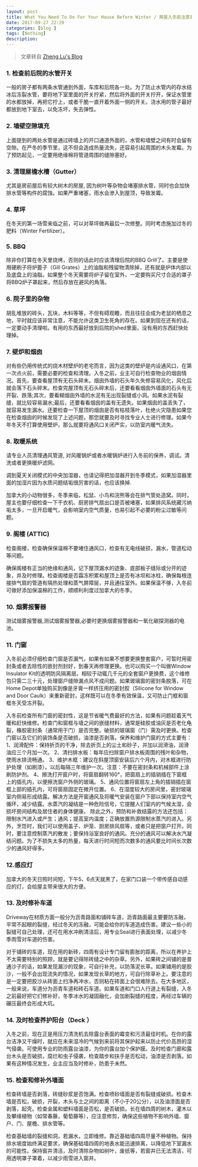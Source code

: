 ```yaml
---
layout: post
title: What You Need To Do For Your House Before Winter / 房屋入冬前注意事项及保养
date: 2017-09-27 22:29
categories: [blog ]
tags: [Nothing]
description:
---
```


> 文章转自 [Zheng Lu's Blog](http://jay0lu.github.io/2017/09/22/house-maintenance.html)

### 1. 检查前后院的水管开关

一般的房子都有两条水管通到外面，车库和后院各一处。为了防止水管内的存水结冰后冻裂水管，要将地下室里面的开关拧紧，然后将外面的开关拧开，保证水管里的水都放掉，再把它拧上，或者干脆一直开着外面一侧的开关。浇水用的管子最好都放到地下室去，以免冻坏，失去弹性。

### 2. 墙壁空隙填充

上面提到的两处水管是通过砖墙上的开口通道外面的，水管和墙壁之间有时会留有空隙。在严冬的季节里，这不但会造成热量流失，还容易引起周围的木头发霉。为了预防起见，一定要用绝缘棉将管道周围的缝隙塞好。

### 3. 清理屋檐水槽（Gutter）

尤其是房前屋后有较大树木的房屋, 因为树叶等杂物会堵塞排水管，同时也会加快排水管等构件的腐蚀。如果严重堵塞，雨水会渗入到屋顶，导致发霉。

### 4. 草坪

在冬天的第一场雪来临之前，可以对草坪做再最后一次修整。同时考虑施加过冬的肥料（Winter Fertilizer）。

### 5. BBQ

除非你打算在冬天里烧烤，否则的话此时应该清理后院的BBQ Grill了。主要是使用硬刷子将炉篦子（Gill Grates）上的油脂和残留物清除掉，还有就是炉体内部以及底盘上的油脂。如果整个冬天需要将炉子留在室外，一定要购买尺寸合适的罩子将BBQ炉子罩起来，然后存放在避风的角落。

### 6. 院子里的杂物

胡乱堆放的砖头，瓦块，木料等等，不但有碍观瞻，而且往往会成为老鼠的栖息之地，平时就应该非常注意，不能允许这类卫生死角的存在。如果到现在还有的话，一定要动手清理啦。有用的东西最好放到后院的shed里面，没有用的东西赶快处理掉。

### 7. 壁炉和烟囱

对有些仍用传统式的烧木材壁炉的老宅而言，因为这类的壁炉是内设通风口，在第一次点火前，需要必要的检查和清理。入冬之前，业主可自行检查物业的烟囱情况。首先，要查看屋顶有无石头碎末。烟囱外墙的石头年久失修容易风化，风化后就会落下石头碎末。检查完屋顶有无石头碎末后，还要看看烟囱外墙面的石头有无开裂、跌落;其次，要看糊烟囱外墙的水泥有无出现裂缝或小洞。如果水泥有裂缝，就比较容易漏水;最后，还要看看烟囱的盖有无遗失。如果烟囱的盖丢失了，就容易发生漏水。还要检查一下屋顶的烟囱是否有枯枝落叶，杜绝火灾隐患如果您在检查烟囱的时候发现了上述问题，那您就要及时寻找专业人士进行修理。如果今年冬天不打算使用壁炉，那么就要将通风口关闭严实，以防室内暖气流失。

### 8. 取暖系统

请专业人员清理通风管道, 对风暖锅炉或者水暖锅炉进行入冬前的保养，调试。清洗或者更换暖炉滤网。

调到夏天关闭模式的中央加湿器，也请记得把加湿器开到冬季模式，如果加湿器里面的加湿片因为水质问题结垢很厉害的话，也应该换掉.

加拿大的小动物很多，冬季来临，松鼠、小鸟和浣熊等会在排气管处造窝。同时，屋主也要仔细检查一下干衣机、厨房排气扇出口是否被堵塞，如果排风系统藏污纳垢太多，一旦开启暖气，会影响室内空气质量，也易引起不必要的粉尘过敏等问题。

### 9. 阁楼 (ATTIC)

检查阁楼，检查确保保温棉不要堵住通风口，检查有无电线破损，漏水，管道松动等问题。

确保阁楼有正当的绝缘和通风，记下屋顶漏水的迹象、底部板子缝际或分开的迹象，并及时修理。检查阁楼是否霜冻积累和屋顶上是否有冰坝和冰柱，确保每根连接排气扇的管道有隔热处理和蒸气屏障层，并且通往室外。如果保温不够，入冬前可做好添加保温棉的工作，顺顺利利度过加拿大的冬季。

### 10. 烟雾报警器

测试烟雾报警器,测试烟雾报警器,必要时更换烟雾报警器和一氧化碳探测器的电池。

### 11. 门窗

入冬前必须仔细检查门窗是否漏气，如果有如果不想要更换整套窗户，可晢时用密封条或者去除性的嵌封剂封好，到春天再修理更换。也可以购买一个叫做Window Insulator Kit的透明防风隔离层。相较于动辄几千元的全套窗户更换费，这个维修包只需二三十元，处理窗户缝隙漏点风不成问题。如果玻璃窗的密封条脱落，可在Home Depot单独购买到像是牙膏一样挤压用的密封胶（Silicone for Window and Door Caulk）来重新密封，这样既可以在冬季有效保温，又可防止门框和窗框冬天受冻开裂。

入冬前检查所有门窗的密封性，这是节省暖气费最好的方法，如果有问题趁着天气暖和赶快维修。检查门和窗框与墙之间的嵌缝材料，通常是硅胶或油灰是否老化龟裂，橡胶密封条（通常用于门）是否完整。破损的玻璃窗（门）需及时更换。检查门窗以及它们的装饰条是否破损，油漆是否剥落。保养和维护门窗的方式主要有： 1、润滑配件：保持折页的干净，除去折页上的尘土和砂子，并加以润滑油，润滑油应三个月加一次。 2、清扫排水板：每年应扫除窗户排水板周围的残叶和杂物，使雨水排流畅通。 3、维护木框：建议在斜屋顶窗安装后六个月内，对木框进行防护处理（如刷漆）。以后每隔三年维护一次。注意：不要在密封条和机械部件上涂刷防护剂。 4、擦洗打开窗户时，将窗扇翻转160°，把窗扇上的插销插在下窗框上的插孔内，以便擦洗窗户外侧的玻璃。 5、通风位置将窗扇左上角的插销插在窗框上部的插孔内，可将窗扇固定在微开位置。 6、在湿度较大的房间里，密封玻璃室内侧易形成结露。解决方法是开窗通风及将暖气安装在窗户下部以保持室内空气循环，减少结露。水蒸汽的凝结是一种危险信号，它提醒人们室内的气候太湿，会损坏房间结构及居住者的身体健康。 除此之外，预防和补救结露的方法还包括：限制水汽进入或产生；通风；提高室内温度；正确放置热源限制水蒸汽的进入。另外，烹饪时，我们可以使用盖子、炉笼、厨房排风扇等，或者只是把窗户打开。同时，要注意控制蒸汽的散发；要保持浴室良好的通风。充分的通风可以解决水汽凝结问题。为了不损失太多的热量，每天进行时间短而次数多的通风要比时间长次数少的通风好得多。

### 12.感应灯

加拿大的冬天日照时间短，下午5、6点天就黑了，在家门口装一个带传感自动感应的灯，会给屋主带来很大的方便。

### 13. 及时修补车道

Driveway在材质方面一般分为沥青路面和铺砖车道，沥青路面最主要要防冻融，平常不起眼的裂缝，经过冬天的冻融，可能会给你的车道造成伤害。建议一些小的裂缝可自己处理，还可在用水冲刷清洁后，用专业Seal进行表面处理，以减少冬季雨雪对车道的伤害。

对于铺砖的车道，现在用的新砖，四周有设计专门留有膨胀的距离，所以在养护上不太需要特别的照顾，就是要记得除砖缝之中的杂草。另外，如果砖之间铺的是普通沙子的话，如果发现漏沙的现象，可自行补充，以防落泥长草。如果铺用的是胶沙，一般不会出现流失的情况，如果发现长草的地方，可自行除草补上。要注意的是一定要把胶沙从砖面上扫净再冲水，否则粘在砖面上会很难除去。在大多地区，一般来说，车道分为沥青车道和砖石车道。如果车道和门口人行道上有裂缝，入冬之前最好把它们修补好，冬季冰水的凝固融化，会加剧裂缝的程度，再经过车辆的碾压最终会形成大坑。

### 14. 及时检查养护阳台（Deck ）

入冬之前，现在正是用压力清洗机去除露台表面的霉变和污渍最佳时机。在你的露台洁净又干燥时，就应在未来湿冷的气候到来前将其保护起来以防止代价高昂的湿气侵袭。可使用专业的防雨露台油漆，为你的露台加个保护膜。及时检查门廊和露台木头是否破损，腐烂和虫子侵袭，检查踏步和扶手是否松动，油漆是否剥落。如果有这种情况发生，业主应当及时修补，防患于未然。

### 15. 检查和修补外墙面

检查砖墙是否剥落，砖缝砂浆是否饱满。检查喷砂墙面是否有裂缝或破损。检查木墙是否松，破损，开裂，木头与土之间的距离（不小于20公分），以及油漆面是否剥落，起壳。检查金属和塑料墙面是否松，是否破损。长在墙四周的树木，灌木以及攀缘植物（如常春藤，葡萄藤等），应注意修剪，确保这些植物不影响外墙、窗户、门、屋檐、排水管等。

检查基础墙的裂缝和洞，若漏水，立即维修。靠近基础墙四周尽量不种植物。保持排水坡度始终满足要求，确保基础墙四周的地表水能迅速排离，以降低地下室漏水的可能性。保持窗井清洁，及时清除杂物如树叶，废纸等，若窗井已无法清洁，可用透明罩子罩着，以减少雨雪进入窗井。
